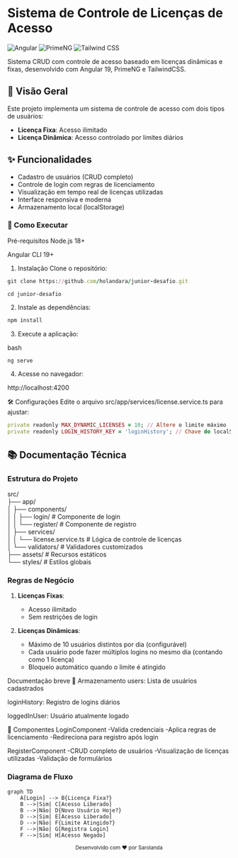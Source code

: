 # Sistema de Controle de Licenças de Acesso

![Angular](https://img.shields.io/badge/Angular-19-DD0031?logo=angular)
![PrimeNG](https://img.shields.io/badge/PrimeNG-14.0.0-1976D2?logo=prime)
![Tailwind CSS](https://img.shields.io/badge/Tailwind_CSS-3.3.0-06B6D4?logo=tailwind-css)

Sistema CRUD com controle de acesso baseado em licenças dinâmicas e fixas, desenvolvido com Angular 19, PrimeNG e TailwindCSS.

## 📌 Visão Geral

Este projeto implementa um sistema de controle de acesso com dois tipos de usuários:
- **Licença Fixa**: Acesso ilimitado
- **Licença Dinâmica**: Acesso controlado por limites diários

## ✨ Funcionalidades

- Cadastro de usuários (CRUD completo)
- Controle de login com regras de licenciamento
- Visualização em tempo real de licenças utilizadas
- Interface responsiva e moderna
- Armazenamento local (localStorage)

###  🚀 Como Executar
Pré-requisitos
Node.js 18+

Angular CLI 19+

1. Instalação
Clone o repositório:

```ruby
git clone https://github.com/holandara/junior-desafio.git
```
```cd junior-desafio```

2. Instale as dependências:

```ruby
npm install
```

3. Execute a aplicação:

bash
```ruby
ng serve
```

4. Acesse no navegador:

http://localhost:4200

🛠️ Configurações
Edite o arquivo src/app/services/license.service.ts para ajustar:
```ruby
private readonly MAX_DYNAMIC_LICENSES = 10; // Altere o limite máximo
private readonly LOGIN_HISTORY_KEY = 'loginHistory'; // Chave do localStorage
```

## 📚 Documentação Técnica

### Estrutura do Projeto
src/<br>
├── app/<br>
│ ├── components/<br>
│ │ ├── login/ # Componente de login<br>
│ │ └── register/ # Componente de registro<br>
│ ├── services/<br>
│ │ └── license.service.ts # Lógica de controle de licenças<br>
│ └── validators/ # Validadores customizados<br>
├── assets/ # Recursos estáticos<br>
└── styles/ # Estilos globais<br>


### Regras de Negócio

1. **Licenças Fixas**:
   - Acesso ilimitado
   - Sem restrições de login

2. **Licenças Dinâmicas**:
   - Máximo de 10 usuários distintos por dia (configurável)
   - Cada usuário pode fazer múltiplos logins no mesmo dia (contando como 1 licença)
   - Bloqueio automático quando o limite é atingido


 Documentação breve
🔐 Armazenamento
users: Lista de usuários cadastrados

loginHistory: Registro de logins diários

loggedInUser: Usuário atualmente logado

🎨 Componentes
LoginComponent
-Valida credenciais
-Aplica regras de licenciamento
-Redireciona para registro após login

RegisterComponent
-CRUD completo de usuários
-Visualização de licenças utilizadas
-Validação de formulários


### Diagrama de Fluxo

```mermaid
graph TD
    A[Login] --> B{Licença Fixa?}
    B -->|Sim| C[Acesso Liberado]
    B -->|Não| D{Novo Usuário Hoje?}
    D -->|Sim| E[Acesso Liberado]
    D -->|Não| F{Limite Atingido?}
    F -->|Não| G[Registra Login]
    F -->|Sim| H[Acesso Negado]
```
<div align="center"> <sub>Desenvolvido com ❤️ por Sarolanda</sub> </div> 
